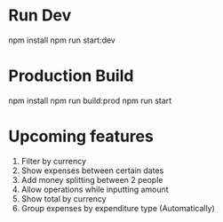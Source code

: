 # Run Dev
npm install
npm run start:dev

# Production Build
npm install
npm run build:prod
npm run start

# Upcoming features
1. Filter by currency
2. Show expenses between certain dates
3. Add money splitting between 2 people
4. Allow operations while inputting amount
5. Show total by currency
6. Group expenses by expenditure type (Automatically)